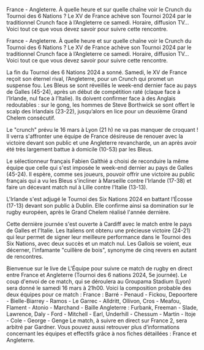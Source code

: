 France - Angleterre. À quelle heure et sur quelle chaîne voir le Crunch du Tournoi des 6 Nations ?
Le XV de France achève son Tournoi 2024 par le traditionnel Crunch face à l’Angleterre ce samedi. Horaire, diffusion TV… Voici tout ce que vous devez savoir pour suivre cette rencontre.

France - Angleterre. À quelle heure et sur quelle chaîne voir le Crunch du Tournoi des 6 Nations ?
Le XV de France achève son Tournoi 2024 par le traditionnel Crunch face à l’Angleterre ce samedi. Horaire, diffusion TV… Voici tout ce que vous devez savoir pour suivre cette rencontre.

La fin du Tournoi des 6 Nations 2024 a sonné. Samedi, le XV de France reçoit son éternel rival, l’Angleterre, pour un Crunch qui promet un suspense fou. Les Bleus se sont réveillés le week-end dernier face au pays de Galles (45-24), après un début de compétition raté (claque face à l’Irlande, nul face à l’Italie). Ils doivent confirmer face à des Anglais redoutables : sur le gong, les hommes de Steve Borthwick se sont offert le scalp des Irlandais (23-22), jusqu’alors en lice pour un deuxième Grand Chelem consécutif.

Le "crunch" prévu le 16 mars à Lyon (21 h) ne va pas manquer de croquant ! Il verra s'affronter une équipe de France désireuse de renouer avec la victoire devant son public et une Angleterre revancharde, un an après avoir été très largement battue à domicile (10-53) par les Bleus.

Le sélectionneur français Fabien Galthié a choisi de reconduire la même équipe que celle qui s'est imposée le week-end dernier au pays de Galles (45-24). Il espère, comme ses joueurs, pouvoir offrir une victoire au public français qui a vu les Bleus s'incliner à Marseille contre l'Irlande (17-38) et faire un décevant match nul à Lille contre l'Italie (13-13).

L'Irlande s'est adjugé le Tournoi des Six Nations 2024 en battant l'Écosse (17-13) devant son public à Dublin. Elle confirme ainsi sa domination sur le rugby européen, après le Grand Chelem réalisé l'année dernière.  

Cette dernière journée s'est ouverte à Cardiff avec le match entre le pays de Galles et l'Italie. Les Italiens ont obtenu une précieuse victoire (24-21) qui leur permet de signer leur meilleure performance dans le Tournoi des Six Nations, avec deux succès et un match nul. Les Gallois se voient, eux décerner, l'infamante "cuillère de bois", synonyme de cinq revers en autant de rencontres.

Bienvenue sur le live de L'Équipe pour suivre ce match de rugby en direct entre France et Angleterre (Tournoi des 6 nations 2024, 5e journée).
Le coup d'envoi de ce match, qui se déroulera au Groupama Stadium (Lyon) sera donné le samedi 16 mars à 21h00.
Voici la composition probable des deux équipes pour ce match :
France : Barré - Penaud - Fickou, Depoortere - Bielle-Biarrey - Ramos - Le Garrec - Alldritt, Ollivon, Cros - Meafou, Flament - Atonio - Marchand - Baille
Angleterre : Furbank, Freeman - Slade, Lawrence, Daly - Ford - Mitchell - Earl, Underhill - Chessum - Martin - Itoje - Cole - George - Genge
Le match, à suivre en direct sur France 2, sera arbitré par Gardner.
Vous pouvez aussi retrouver plus d’informations concernant les équipes et effectifs grâce à nos fiches détaillées : France et Angleterre.
